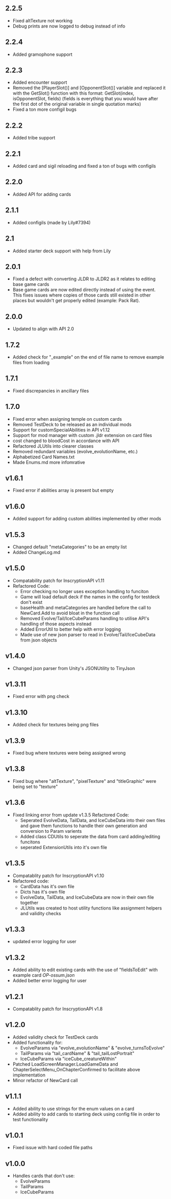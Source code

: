 ## 2.2.5
- Fixed altTexture not working
- Debug prints are now logged to debug instead of info

## 2.2.4
- Added gramophone support

## 2.2.3
- Added encounter support
- Removed the [PlayerSlot()] and [OpponentSlot()] variable and replaced it with the GetSlot() function with this format:
  GetSlot(index, isOpponentSlot, fields) 
  (fields is everything that you would have after the first dot of the original variable in single quotation marks)
- Fixed a ton more configil bugs

## 2.2.2
- Added tribe support

## 2.2.1
- Added card and sigil reloading and fixed a ton of bugs with configils

## 2.2.0
- Added API for adding cards

## 2.1.1
- Added configils (made by Lily#7394)

## 2.1
- Added starter deck support with help from Lily

## 2.0.1
- Fixed a defect with converting JLDR to JLDR2 as it relates to editing base game cards
- Base game cards are now edited directly instead of using the event. This fixes issues where copies of those cards still existed in other places but wouldn't get properly edited (example: Pack Rat).

## 2.0.0
- Updated to align with API 2.0

## 1.7.2
- Added check for "_example" on the end of file name to remove example files from loading

## 1.7.1
- Fixed discrepancies in ancillary files

## 1.7.0
- Fixed error when assigning temple on custom cards
- Removed TestDeck to be released as an individual mods
- Support for customSpecialAbilities in API v1.12
- Support for mod manager with custom .jldr extension on card files
- cost changed to bloodCost in accordance with API
- Refactored JLUtils into clearer classes
- Removed redundant variables (evolve_evolutionName, etc.)
- Alphabetized Card Names.txt
- Made Enums.md more infomrative

## v1.6.1
- Fixed error if abilities array is present but empty

## v1.6.0
- Added support for adding custom abilities implemented by other mods

## v1.5.3
- Changed default "metaCategories" to be an empty list
- Added ChangeLog.md

## v1.5.0
- Compatability patch for InscryptionAPI v1.11
- Refactored Code:
	+ Error checking no longer uses exception handling to funciton
	+ Game will load default deck if the names in the config for testdeck don't exist
	+ baseHealth and metaCategories are handled before the call to NewCard.Add to avoid bloat in the function call
	+ Removed Evolve/Tail/IceCubeParams handling to utilise API's handling of those aspects instead
	+ Added ErrorUtil to better help with error logging
	+ Made use of new json parser to read in Evolve/Tail/IceCubeData from json objects

## v1.4.0
- Changed json parser from Unity's JSONUtility to TinyJson

## v1.3.11
- Fixed error with png check

## v1.3.10
- Added check for textures being png files

## v1.3.9
- Fixed bug where textures were being assigned wrong

## v1.3.8
- Fixed bug where "altTexture", "pixelTexture" and "titleGraphic" were being set to "texture"

## v1.3.6
- Fixed linking error from update v1.3.5
Refactored Code:
	+ Seperated EvolveData, TailData, and IceCubeData into their own files and gave them functions to handle their own generation and conversion to Param varients
	+ Added class CDUtils to seperate the data from card adding/editing funcitons
	+ seperated ExtensionUtils into it's own file

## v1.3.5
- Compatablity patch for InscryptionAPI v1.10
- Refactored code:
	+ CardData has it's own file
	+ Dicts has it's own file
	+ EvolveData, TailData, and IceCubeData are now in their own file together
	+ JLUtils was created to host utility functions like assignment helpers and validity checks

## v1.3.3
- updated error logging for user

## v1.3.2
- Added ability to edit existing cards with the use of "fieldsToEdit" with example card *OP-ossum.json*
- Added better error logging for user

## v1.2.1
- Compatablity patch for InscryptionAPI v1.8

## v1.2.0
- Added validity check for TestDeck cards
- Added functionality for:
	+ EvolveParams via "evolve_evolutionName" & "evolve_turnsToEvolve"
	+ TailParams via "tail_cardName" & "tail_tailLostPortrait"
	+ IceCubeParams via "iceCube_creatureWithin"
- Patched LoadScreenManager.LoadGameData and ChapterSelectMenu_OnChapterConfirmed to facilitate above implementation
- Minor refactor of NewCard call

## v1.1.1
- Added ability to use strings for the enum values on a card
- Added ability to add cards to starting deck using config file in order to test functionality

## v1.0.1
- Fixed issue with hard coded file paths

## v1.0.0
- Handles cards that don't use:
	+ EvolveParams
	+ TailParams
	+ IceCubeParams
